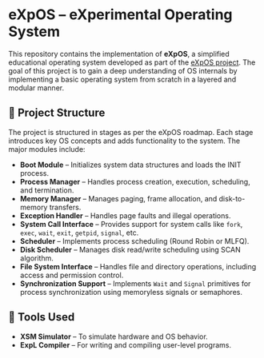 # eXpOS – eXperimental Operating System

This repository contains the implementation of **eXpOS**, a simplified educational operating system developed as part of the [eXpOS project](https://exposnitc.github.io/). The goal of this project is to gain a deep understanding of OS internals by implementing a basic operating system from scratch in a layered and modular manner.

## 📁 Project Structure

The project is structured in stages as per the eXpOS roadmap. Each stage introduces key OS concepts and adds functionality to the system. The major modules include:

- **Boot Module** – Initializes system data structures and loads the INIT process.
- **Process Manager** – Handles process creation, execution, scheduling, and termination.
- **Memory Manager** – Manages paging, frame allocation, and disk-to-memory transfers.
- **Exception Handler** – Handles page faults and illegal operations.
- **System Call Interface** – Provides support for system calls like `fork`, `exec`, `wait`, `exit`, `getpid`, `signal`, etc.
- **Scheduler** – Implements process scheduling (Round Robin or MLFQ).
- **Disk Scheduler** – Manages disk read/write scheduling using SCAN algorithm.
- **File System Interface** – Handles file and directory operations, including access and permission control.
- **Synchronization Support** – Implements `Wait` and `Signal` primitives for process synchronization using memoryless signals or semaphores.

## 🧰 Tools Used

- **XSM Simulator** – To simulate hardware and OS behavior.
- **ExpL Compiler** – For writing and compiling user-level programs.
